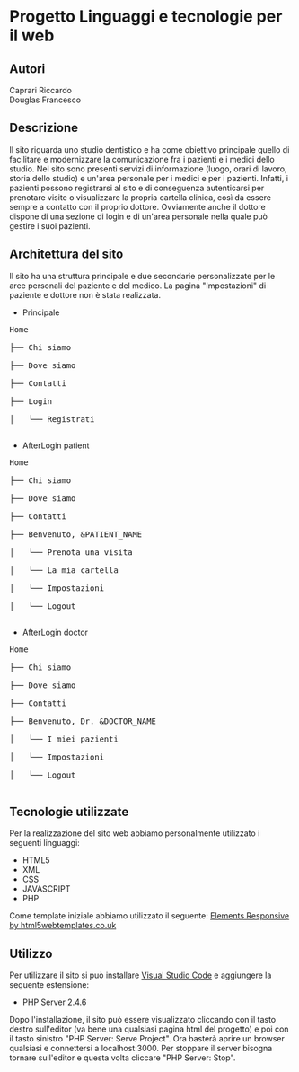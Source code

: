 # Progetto Linguaggi e tecnologie per il web


## Autori
Caprari Riccardo <br />
Douglas Francesco


## Descrizione
Il sito riguarda uno studio dentistico e ha come obiettivo principale quello di facilitare e modernizzare la comunicazione fra i pazienti e i medici dello studio. Nel sito sono presenti servizi di informazione (luogo, orari di lavoro, storia dello studio) e un'area personale per i medici e per i pazienti. Infatti, i pazienti possono registrarsi al sito e di conseguenza autenticarsi per prenotare visite o visualizzare la propria cartella clinica, così da essere sempre a contatto con il proprio dottore. Ovviamente anche il dottore dispone di una sezione di login e di un'area personale nella quale può gestire i suoi pazienti.


## Architettura del sito
Il sito ha una struttura principale e due secondarie personalizzate per le aree personali del paziente e del medico. La pagina "Impostazioni" di paziente e dottore non è stata realizzata.


* Principale
<pre>
Home <br />
├── Chi siamo <br />
├── Dove siamo <br />
├── Contatti <br />
├── Login <br />
│   └── Registrati <br />
</pre>

* AfterLogin patient
<pre>
Home <br />
├── Chi siamo <br />
├── Dove siamo <br />
├── Contatti <br />
├── Benvenuto, &PATIENT_NAME <br />
│   └── Prenota una visita <br />
│   └── La mia cartella <br />
│   └── Impostazioni <br />
│   └── Logout <br />
</pre>

* AfterLogin doctor
<pre>
Home <br />
├── Chi siamo <br />
├── Dove siamo <br />
├── Contatti <br />
├── Benvenuto, Dr. &DOCTOR_NAME <br />
│   └── I miei pazienti <br />
│   └── Impostazioni <br />
│   └── Logout <br />
</pre>

## Tecnologie utilizzate
Per la realizzazione del sito web abbiamo personalmente utilizzato i seguenti linguaggi:

* HTML5
* XML
* CSS
* JAVASCRIPT
* PHP


Come template iniziale abbiamo utilizzato il seguente:
[Elements Responsive by html5webtemplates.co.uk](https://www.html5webtemplates.co.uk/templates.html)


## Utilizzo
Per utilizzare il sito si può installare [Visual Studio Code]() e aggiungere la seguente estensione:

* PHP Server 2.4.6

Dopo l'installazione, il sito può essere visualizzato cliccando con il tasto destro sull'editor (va bene una qualsiasi pagina html del progetto) e poi con il tasto sinistro "PHP Server: Serve Project". Ora basterà aprire un browser qualsiasi e connettersi a localhost:3000. Per stoppare il server bisogna tornare sull'editor e questa volta cliccare "PHP Server: Stop".
